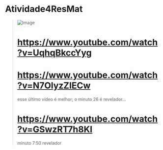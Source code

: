# Atividade4ResMat
> ![Image](https://github.com/user-attachments/assets/82b3fa2d-0846-458d-a563-5e5b4899364f)
> # https://www.youtube.com/watch?v=UqhqBkccYyg 
> # https://www.youtube.com/watch?v=N7OlyzZIECw
> esse último vídeo é melhor; o minuto 26 é revelador...
> # https://www.youtube.com/watch?v=GSwzRT7h8KI
> minuto 7:50 revelador
